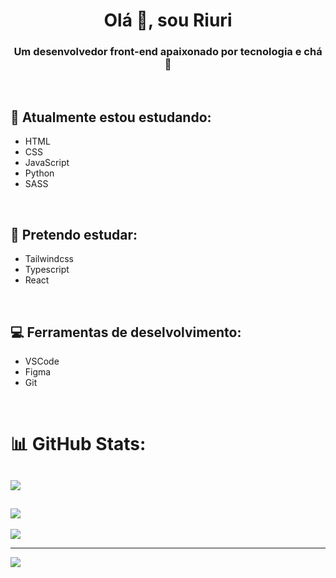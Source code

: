 <h1 align="center">Olá 👋, sou Riuri</h1>
<h3 align="center">Um desenvolvedor front-end apaixonado por tecnologia e chá 🍵</h3>
&emsp; 

## 🌱 Atualmente estou estudando:

- HTML 
- CSS 
- JavaScript
- Python 
- SASS

&emsp; 
## 🎈 Pretendo estudar:

- Tailwindcss
- Typescript 
- React 

&emsp; 
## 💻 Ferramentas de deselvolvimento:

- VSCode 
- Figma 
- Git

&emsp; 
# 📊 GitHub Stats:
![](https://github-readme-stats.vercel.app/api?username=RiuriII&theme=radical&hide_border=false&include_all_commits=false&count_private=false)<br/>
---
![](https://github-readme-streak-stats.herokuapp.com/?user=RiuriII&theme=radical&hide_border=false)<br/>
---
![](https://github-readme-stats.vercel.app/api/top-langs/?username=RiuriII&theme=radical&hide_border=false&include_all_commits=false&count_private=false&layout=compact)

---
[![](https://visitcount.itsvg.in/api?id=RiuriII&icon=0&color=0)](https://visitcount.itsvg.in)


